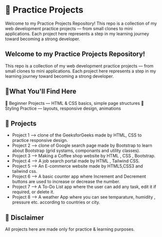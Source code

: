 # 📘 Practice Projects
Welcome to my Practice Projects Repository!
This repo is a collection of my web development practice projects — from small clones to mini applications. Each project here represents a step in my learning journey toward becoming a strong developer.

## Welcome to my Practice Projects Repository!
This repo is a collection of my web development practice projects — from small clones to mini applications. Each project here represents a step in my learning journey toward becoming a strong developer.

## 🌟What You'll Find Here

🔰 Beginner Projects — HTML & CSS basics, simple page structures
🎨 Styling Practice — layouts, responsive design, animations


## 📂 Projects
 - Project 1 --> clone of the GeeksforGeeks made by 	HTML, CSS to practice responsive design.
 - Project 2 --> clone of Google search page made by  Bootstrap to  learn about Bootstrap (grid systams, componants and utility classes).
 - Project 3 --> Making a  Coffee shop website by HTML , CSS , Bootstrap.
 - Project 4 --> A job search portal made by HTML , Tailwind CSS.
 - Project 5 --> An E-commerce website made by HTML5,CSS3 and tailwind css.
 - Project 6 --> A basic counter app where Increment and Decrement buttons are used to increase or decrease the number.
 - Project 7 --> A To-Do List app where the user can add any task, edit it if required, or delete it.
 - Project 8 --> A weather App where you can see temparature, humidity , pressure etc. according to countries or city.
   
## 📌 Disclaimer
All projects here are made only for practice & learning purposes.
